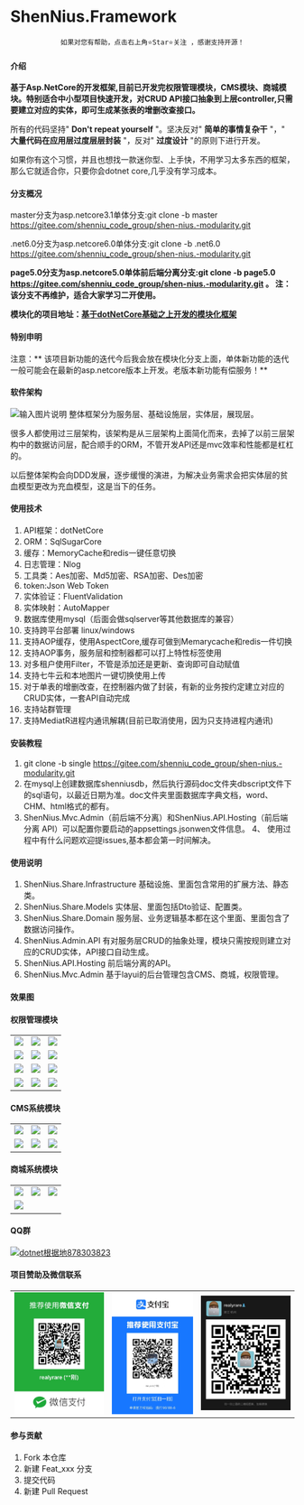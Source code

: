 # ShenNius.Framework
<div align="center">

    如果对您有帮助，点击右上角⭐Star⭐关注 ，感谢支持开源！
</div>


#### 介绍

 **基于Asp.NetCore的开发框架,目前已开发完权限管理模块，CMS模块、商城模块。特别适合中小型项目快速开发，对CRUD API接口抽象到上层controller,只需要建立对应的实体，即可生成某张表的增删改查接口。** 
 
 所有的代码坚持" **Don't repeat yourself** "。坚决反对" **简单的事情复杂干** "，" **大量代码在应用层过度层层封装** "，反对" **过度设计** "的原则下进行开发。

 如果你有这个习惯，并且也想找一款迷你型、上手快，不用学习太多东西的框架，那么它就适合你，只要你会dotnet core,几乎没有学习成本。

#### 分支概况


 master分支为asp.netcore3.1单体分支:git clone -b master https://gitee.com/shenniu_code_group/shen-nius.-modularity.git 


 .net6.0分支为asp.netcore6.0单体分支:git clone -b .net6.0 https://gitee.com/shenniu_code_group/shen-nius.-modularity.git


 **page5.0分支为asp.netcore5.0单体前后端分离分支:git clone -b page5.0 https://gitee.com/shenniu_code_group/shen-nius.-modularity.git   。 注：该分支不再维护，适合大家学习二开使用。** 


 **模块化的项目地址：[基于dotNetCore基础之上开发的模块化框架](https://gitee.com/shenniu_code_group/godox-modulesshell.git)** 

#### 特别申明

 注意：** 该项目新功能的迭代今后我会放在模块化分支上面，单体新功能的迭代一般可能会在最新的asp.netcore版本上开发。老版本新功能有偿服务！** 

#### 软件架构
![输入图片说明](https://images.gitee.com/uploads/images/2021/1109/172453_89cc7f93_1173871.jpeg "项目架构图.jpg")
 整体框架分为服务层、基础设施层，实体层，展现层。

 很多人都使用过三层架构，该架构是从三层架构上面简化而来，去掉了以前三层架构中的数据访问层，配合顺手的ORM，不管开发API还是mvc效率和性能都是杠杠的。

 以后整体架构会向DDD发展，逐步缓慢的演进，为解决业务需求会把实体层的贫血模型更改为充血模型，这是当下的任务。


#### 使用技术

1. API框架：dotNetCore 
2. ORM：SqlSugarCore 
3. 缓存：MemoryCache和redis一键任意切换
4. 日志管理：Nlog
5. 工具类：Aes加密、Md5加密、RSA加密、Des加密  
6. token:Json Web Token
7. 实体验证：FluentValidation
8. 实体映射：AutoMapper
9. 数据库使用mysql（后面会做sqlserver等其他数据库的兼容）
10. 支持跨平台部署 linux/windows
11. 支持AOP缓存，使用AspectCore,缓存可做到Memarycache和redis一件切换
12. 支持AOP事务，服务层和控制器都可以打上特性标签使用
13. 对多租户使用Filter，不管是添加还是更新、查询即可自动赋值
14. 支持七牛云和本地图片一键切换使用上传
15. 对于单表的增删改查，在控制器内做了封装，有新的业务按约定建立对应的CRUD实体，一套API自动完成
16. 支持站群管理
17. 支持MediatR进程内通讯解耦(目前已取消使用，因为只支持进程内通讯)


#### 安装教程

1.  git clone -b single https://gitee.com/shenniu_code_group/shen-nius.-modularity.git 
2.  在mysql上创建数据库shenniusdb，然后执行源码doc文件夹dbscript文件下的sql语句，以最近日期为准。doc文件夹里面数据库字典文档，word、CHM、html格式的都有。
3.  ShenNius.Mvc.Admin（前后端不分离）和ShenNius.API.Hosting（前后端分离 API）可以配置你要启动的appsettings.jsonwen文件信息。
4、 使用过程中有什么问题欢迎提issues,基本都会第一时间解决。
#### 使用说明

1.   ShenNius.Share.Infrastructure 基础设施、里面包含常用的扩展方法、静态类。
2.   ShenNius.Share.Models 实体层、里面包括Dto验证、配置类。
3.   ShenNius.Share.Domain 服务层、业务逻辑基本都在这个里面、里面包含了数据访问操作。
4.   ShenNius.Admin.API 有对服务层CRUD的抽象处理，模块只需按规则建立对应的CRUD实体，API接口自动生成。
5.   ShenNius.API.Hosting 前后端分离的API。
6.   ShenNius.Mvc.Admin 基于layui的后台管理包含CMS、商城，权限管理。


#### 效果图

  #### 权限管理模块

<table>
    <tr>
        <td><img src="https://images.gitee.com/uploads/images/2021/1001/200307_6fa1bb44_1173871.png"/></td>
        <td><img src="https://images.gitee.com/uploads/images/2021/0925/235614_89800b14_1173871.png"/></td>
        <td><img src="https://images.gitee.com/uploads/images/2021/0304/164851_824fb005_1173871.png"/></td>
    </tr>
    <tr>
        <td><img src="https://images.gitee.com/uploads/images/2021/0925/235614_89800b14_1173871.png"/></td>
        <td><img src="https://images.gitee.com/uploads/images/2021/0925/235614_89800b14_1173871.png"/></td>
        <td><img src="https://images.gitee.com/uploads/images/2021/0925/235838_37691e67_1173871.png"/></td>
    </tr>              
   <tr>
      <td><img src="https://images.gitee.com/uploads/images/2021/0925/235909_4c7185de_1173871.png"/></td>
        <td><img src="https://images.gitee.com/uploads/images/2021/0927/220143_65141036_1173871.png"/></td>
        <td><img src="https://images.gitee.com/uploads/images/2021/0927/220202_2220b39c_1173871.png"/></td>
    </tr> 
   <tr>
     <td><img src="https://images.gitee.com/uploads/images/2021/0927/220246_a7f94f1e_1173871.png"/></td>
        <td><img src="https://images.gitee.com/uploads/images/2021/0927/220307_c9bedea9_1173871.png"/></td>
   <td><img src="https://images.gitee.com/uploads/images/2021/0927/220220_98eeadcf_1173871.png"/></td>       
    </tr> 
</table>

  #### CMS系统模块
<table>                
   <tr>
      <td><img src="https://images.gitee.com/uploads/images/2021/0927/220844_6f81e7f8_1173871.png"/></td>
        <td><img src="https://images.gitee.com/uploads/images/2021/0927/220609_911f705d_1173871.png"/></td>
        <td><img src="https://images.gitee.com/uploads/images/2021/0927/220630_db845562_1173871.png"/></td>
    </tr> 
   <tr>
     <td><img src="https://images.gitee.com/uploads/images/2021/0927/220643_c0c4885d_1173871.png"/></td>
        <td><img src="https://images.gitee.com/uploads/images/2021/0927/220704_d03f4bc4_1173871.png"/></td>
       <td><img src="https://images.gitee.com/uploads/images/2021/0927/220323_f940ac46_1173871.png"/></td>
    </tr>
</table>

  #### 商城系统模块
<table>                
   <tr>
      <td><img src="https://images.gitee.com/uploads/images/2021/0927/220934_03c65880_1173871.png"/></td>
        <td><img src="https://images.gitee.com/uploads/images/2021/0927/220950_1b6df0a5_1173871.png"/></td>
        <td><img src="https://images.gitee.com/uploads/images/2021/0927/221005_423e3c97_1173871.png"/></td>
    </tr> 
   <tr>
     <td><img src="https://images.gitee.com/uploads/images/2021/0927/221028_39281d75_1173871.png"/></td>
    </tr>
</table>

#### QQ群
<a target="_blank" href="https://qm.qq.com/cgi-bin/qm/qr?k=IlNhUh4OZ4IS0fjt2O6b8HtjKuxiNY3I&jump_from=webapi"><img border="0" src="//pub.idqqimg.com/wpa/images/group.png" alt="dotnet根据地" title="dotnet根据地">878303823</a>

#### 项目赞助及微信联系

<table>                
   <tr>
      <td><img src="doc/%E5%BE%AE%E4%BF%A1%E5%9B%BE%E7%89%87_20220125182738.jpg"/></td>
        <td><img src="doc/%E5%BE%AE%E4%BF%A1%E5%9B%BE%E7%89%87_20220125182747.jpg"/></td>
 <td><img src="doc/%E5%BE%AE%E4%BF%A1%E5%9B%BE%E7%89%87_20220125182730.jpg"/></td>     
    </tr>
</table>

#### 参与贡献

1.  Fork 本仓库
2.  新建 Feat_xxx 分支
3.  提交代码
4.  新建 Pull Request

